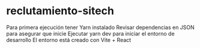 # reclutamiento-sitech
Para primera ejecución tener Yarn instalado
Revisar dependencias en JSON para asegurar que inicie
Ejecutar yarn dev para iniciar el entorno de desarrollo
El entorno está creado con Vite + React
